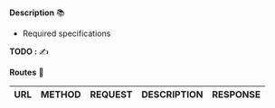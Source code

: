 **Description** :books:

- Required specifications


**TODO :** ✍️



**Routes** :rocket:

| URL | METHOD | REQUEST | DESCRIPTION | RESPONSE |
| ----- | ----- | ----- | ----- | ---- |
